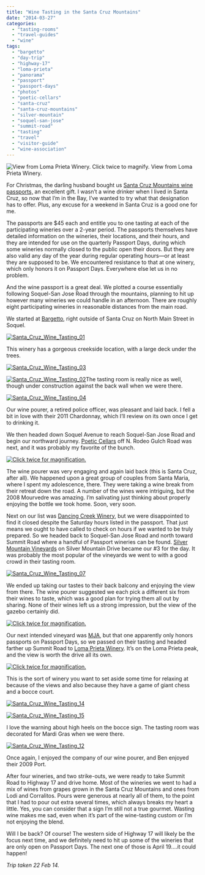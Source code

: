 ```yaml
---
title: "Wine Tasting in the Santa Cruz Mountains"
date: "2014-03-27"
categories:
  - "tasting-rooms"
  - "travel-guides"
  - "wine"
tags:
  - "bargetto"
  - "day-trip"
  - "highway-17"
  - "loma-prieta"
  - "panorama"
  - "passport"
  - "passport-days"
  - "photos"
  - "poetic-cellars"
  - "santa-cruz"
  - "santa-cruz-mountains"
  - "silver-mountain"
  - "soquel-san-jose"
  - "summit-road"
  - "tasting"
  - "travel"
  - "visitor-guide"
  - "wine-association"
---
```





<div class="caption">

![View from Loma Prieta Winery. Click twice to magnify.](http://s3.amazonaws.com/thegourmez-wpmedia/2014/03/Santa_Cruz_Wine_Tasting_17-1024x154.jpg) View from Loma Prieta Winery.</div>


For Christmas, the darling husband bought us [Santa Cruz Mountains wine passports,](http://scmwa.com/event/passport/) an excellent gift. I wasn’t a wine drinker when I lived in Santa Cruz, so now that I’m in the Bay, I’ve wanted to try what that designation has to offer. Plus, any excuse for a weekend in Santa Cruz is a good one for me.

The passports are $45 each and entitle you to one tasting at each of the participating wineries over a 2-year period. The passports themselves have detailed information on the wineries, their locations, and their hours, and they are intended for use on the quarterly Passport Days, during which some wineries normally closed to the public open their doors. But they are also valid any day of the year during regular operating hours—or at least they are supposed to be. We encountered resistance to that at one winery, which only honors it on Passport Days. Everywhere else let us in no problem.

And the wine passport is a great deal. We plotted a course essentially following Soquel-San Jose Road through the mountains, planning to hit up however many wineries we could handle in an afternoon. There are roughly eight participating wineries in reasonable distances from the main road.

We started at [Bargetto](http://www.bargetto.com/), right outside of Santa Cruz on North Main Street in Soquel.

[![Santa_Cruz_Wine_Tasting_01](http://s3.amazonaws.com/thegourmez-wpmedia/2014/03/Santa_Cruz_Wine_Tasting_01-500x333.jpg)](http://www.rebeccagomezfarrell.com/2014/03/wine-tasting-in-the-santa-cruz-mountains/santa_cruz_wine_tasting_01/)

This winery has a gorgeous creekside location, with a large deck under the trees.

[![Santa_Cruz_Wine_Tasting_03](http://s3.amazonaws.com/thegourmez-wpmedia/2014/03/Santa_Cruz_Wine_Tasting_03-333x500.jpg)](http://www.rebeccagomezfarrell.com/2014/03/wine-tasting-in-the-santa-cruz-mountains/santa_cruz_wine_tasting_03/)

[![Santa_Cruz_Wine_Tasting_02](http://s3.amazonaws.com/thegourmez-wpmedia/2014/03/Santa_Cruz_Wine_Tasting_02-500x333.jpg)](http://www.rebeccagomezfarrell.com/2014/03/wine-tasting-in-the-santa-cruz-mountains/santa_cruz_wine_tasting_02/)The tasting room is really nice as well, though under construction against the back wall when we were there.

[![Santa_Cruz_Wine_Tasting_04](http://s3.amazonaws.com/thegourmez-wpmedia/2014/03/Santa_Cruz_Wine_Tasting_04-500x333.jpg)](http://www.rebeccagomezfarrell.com/2014/03/wine-tasting-in-the-santa-cruz-mountains/santa_cruz_wine_tasting_04/)

Our wine pourer, a retired police officer, was pleasant and laid back. I fell a bit in love with their 2011 Chardonnay, which I’ll review on its own once I get to drinking it.

We then headed down Soquel Avenue to reach Soquel-San Jose Road and begin our northward journey. [Poetic Cellars](http://www.poeticcellars.com/) off N. Rodeo Gulch Road was next, and it was probably my favorite of the bunch.

[![Click twice for magnification.](http://s3.amazonaws.com/thegourmez-wpmedia/2014/03/Santa_Cruz_Wine_Tasting_06-1024x331.jpg)](http://www.rebeccagomezfarrell.com/2014/03/wine-tasting-in-the-santa-cruz-mountains/santa_cruz_wine_tasting_06/)

The wine pourer was very engaging and again laid back (this is Santa Cruz, after all). We happened upon a great group of couples from Santa Maria, where I spent my adolescence, there. They were taking a wine break from their retreat down the road. A number of the wines were intriguing, but the 2008 Mourvedre was amazing. I’m salivating just thinking about properly enjoying the bottle we took home. Soon, very soon.

Next on our list was [Dancing Creek Winery](http://www.dancingcreekwinery.com/), but we were disappointed to find it closed despite the Saturday hours listed in the passport. That just means we ought to have called to check on hours if we wanted to be truly prepared. So we headed back to Soquel-San Jose Road and north toward Summit Road where a handful of Passport wineries can be found. [Silver Mountain Vineyards](http://www.silvermtn.com/) on Silver Mountain Drive became our #3 for the day. It was probably the most popular of the vineyards we went to with a good crowd in their tasting room.

[![Santa_Cruz_Wine_Tasting_07](http://s3.amazonaws.com/thegourmez-wpmedia/2014/03/Santa_Cruz_Wine_Tasting_07-500x333.jpg)](http://www.rebeccagomezfarrell.com/2014/03/wine-tasting-in-the-santa-cruz-mountains/santa_cruz_wine_tasting_07/)

We ended up taking our tastes to their back balcony and enjoying the view from there. The wine pourer suggested we each pick a different six from their wines to taste, which was a good plan for trying them all out by sharing. None of their wines left us a strong impression, but the view of the gazebo certainly did.




<div class="caption">

[![Click twice for magnification.](http://s3.amazonaws.com/thegourmez-wpmedia/2014/03/Santa_Cruz_Wine_Tasting_09-1024x187.jpg)](http://www.rebeccagomezfarrell.com/2014/03/wine-tasting-in-the-santa-cruz-mountains/santa_cruz_wine_tasting_09/)</div>


Our next intended vineyard was [MJA](http://mjavineyards.com/), but that one apparently only honors passports on Passport Days, so we passed on their tasting and headed farther up Summit Road to [Loma Prieta Winery](http://www.lomaprietawinery.com/). It’s on the Loma Prieta peak, and the view is worth the drive all its own.




<div class="caption">

[![Click twice for magnification.](http://s3.amazonaws.com/thegourmez-wpmedia/2014/03/Santa_Cruz_Wine_Tasting_11-1024x258.jpg)](http://www.rebeccagomezfarrell.com/2014/03/wine-tasting-in-the-santa-cruz-mountains/santa_cruz_wine_tasting_11/)</div>


This is the sort of winery you want to set aside some time for relaxing at because of the views and also because they have a game of giant chess and a bocce court.

[![Santa_Cruz_Wine_Tasting_14](http://s3.amazonaws.com/thegourmez-wpmedia/2014/03/Santa_Cruz_Wine_Tasting_14.jpg)](http://www.rebeccagomezfarrell.com/2014/03/wine-tasting-in-the-santa-cruz-mountains/santa_cruz_wine_tasting_14/)

[![Santa_Cruz_Wine_Tasting_15](http://s3.amazonaws.com/thegourmez-wpmedia/2014/03/Santa_Cruz_Wine_Tasting_15.jpg)](http://www.rebeccagomezfarrell.com/2014/03/wine-tasting-in-the-santa-cruz-mountains/santa_cruz_wine_tasting_15/)

I love the warning about high heels on the bocce sign. The tasting room was decorated for Mardi Gras when we were there.

[![Santa_Cruz_Wine_Tasting_12](http://s3.amazonaws.com/thegourmez-wpmedia/2014/03/Santa_Cruz_Wine_Tasting_12-383x500.jpg)](http://www.rebeccagomezfarrell.com/2014/03/wine-tasting-in-the-santa-cruz-mountains/santa_cruz_wine_tasting_12/)

Once again, I enjoyed the company of our wine pourer, and Ben enjoyed their 2009 Port.

After four wineries, and two strike-outs, we were ready to take Summit Road to Highway 17 and drive home. Most of the wineries we went to had a mix of wines from grapes grown in the Santa Cruz Mountains and ones from Lodi and Corralitos. Pours were generous at nearly all of them, to the point that I had to pour out extra several times, which always breaks my heart a little. Yes, you can consider that a sign I’m still not a true gourmet. Wasting wine makes me sad, even when it’s part of the wine-tasting custom or I’m not enjoying the blend.

Will I be back? Of course! The western side of Highway 17 will likely be the focus next time, and we definitely need to hit up some of the wineries that are only open on Passport Days. The next one of those is April 19….it could happen!

_Trip taken 22 Feb 14._
